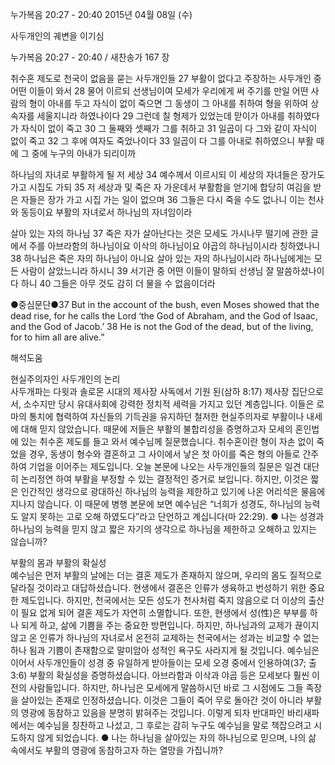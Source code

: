 누가복음 20:27 - 20:40 
2015년 04월 08일 (수)

사두개인의 궤변을 이기심 



누가복음 20:27 - 20:40 / 새찬송가 167 장


취수혼 제도로 천국이 없음을 묻는 사두개인들
27 부활이 없다고 주장하는 사두개인 중 어떤 이들이 와서 28 물어 이르되 선생님이여 모세가 우리에게 써 주기를 만일 어떤 사람의 형이 아내를 두고 자식이 없이 죽으면 그 동생이 그 아내를 취하여 형을 위하여 상속자를 세울지니라 하였나이다 29 그런데 칠 형제가 있었는데 맏이가 아내를 취하였다가 자식이 없이 죽고 30 그 둘째와 셋째가 그를 취하고 31 일곱이 다 그와 같이 자식이 없이 죽고 32 그 후에 여자도 죽었나이다 33 일곱이 다 그를 아내로 취하였으니 부활 때에 그 중에 누구의 아내가 되리이까 

하나님의 자녀로 부활하게 될 저 세상
34 예수께서 이르시되 이 세상의 자녀들은 장가도 가고 시집도 가되 35 저 세상과 및 죽은 자 가운데서 부활함을 얻기에 합당히 여김을 받은 자들은 장가 가고 시집 가는 일이 없으며 36 그들은 다시 죽을 수도 없나니 이는 천사와 동등이요 부활의 자녀로서 하나님의 자녀임이라 

살아 있는 자의 하나님
37 죽은 자가 살아난다는 것은 모세도 가시나무 떨기에 관한 글에서 주를 아브라함의 하나님이요 이삭의 하나님이요 야곱의 하나님이시라 칭하였나니 38 하나님은 죽은 자의 하나님이 아니요 살아 있는 자의 하나님이시라 하나님에게는 모든 사람이 살았느니라 하시니 39 서기관 중 어떤 이들이 말하되 선생님 잘 말씀하셨나이다 하니 40 그들은 아무 것도 감히 더 물을 수 없음이더라 

●중심문단●37 But in the account of the bush, even Moses showed that the dead rise, for he calls the Lord ‘the God of Abraham, and the God of Isaac, and the God of Jacob.’ 38 He is not the God of the dead, but of the living, for to him all are alive.”

해석도움





현실주의자인 사두개인의 논리  
사두개파는 다윗과 솔로몬 시대의 제사장 사독에서 기원 된(삼하 8:17) 제사장 집단으로서, 소수지만 당시 유대사회에 강력한 정치적 세력을 가지고 있던 계층입니다. 이들은 로마의 통치에 협력하여 자신들의 기득권을 유지하던 철저한 현실주의자로 부활이나 내세에 대해 믿지 않았습니다. 때문에 저들은 부활의 불합리성을 증명하고자 모세의 혼인법에 있는 취수혼 제도를 들고 와서 예수님께 질문했습니다. 취수혼이란 형이 자손 없이 죽었을 경우, 동생이 형수와 결혼하고 그 사이에서 낳은 첫 아이를 죽은 형의 아들로 간주하여 기업을 이어주는 제도입니다. 오늘 본문에 나오는 사두개인들의 질문은 일견 대단히 논리정연 하여 부활을 부정할 수 있는 결정적인 증거로 보입니다. 하지만, 이것은 짧은 인간적인 생각으로 광대하신 하나님의 능력을 제한하고 있기에 나온 어리석은 물음에 지나지 않습니다. 이 때문에 병행 본문에 보면 예수님은 “너희가 성경도, 하나님의 능력도 알지 못하는 고로 오해 하였도다”라고 단언하고 계십니다(마 22:29). 
● 나는 성경과 하나님의 능력을 믿지 않고 짧은 자기의 생각으로 하나님을 제한하고 오해하고 있지는 않습니까?

부활의 몸과 부활의 확실성  
예수님은 먼저 부활의 날에는 더는 결혼 제도가 존재하지 않으며, 우리의 몸도 질적으로 달라질 것이라고 대답하셨습니다. 현생에서 결혼은 인류가 생육하고 번성하기 위한 중요한 제도입니다. 하지만, 천국에서는 모든 성도가 천사처럼 죽지 않음으로 더 이상의 출산이 필요 없게 되어 결혼 제도가 자연히 소멸합니다. 또한, 현생에서 성(性)은 부부를 하나 되게 하고, 삶에 기쁨을 주는 중요한 방편입니다. 하지만, 하나님과의 교제가 끊이지 않고 온 인류가 하나님의 자녀로서 온전히 교제하는 천국에서는 성과는 비교할 수 없는 하나 됨과 기쁨이 존재함으로 말미암아 성적인 욕구도 사라지게 될 것입니다. 예수님은 이어서 사두개인들이 성경 중 유일하게 받아들이는 모세 오경 중에서 인용하여(37; 출 3:6) 부활의 확실성을 증명하셨습니다. 아브라함과 이삭과 야곱 등은 모세보다 훨씬 이전의 사람들입니다. 하지만, 하나님은 모세에게 말씀하시던 바로 그 시점에도 그들 족장을 살아있는 존재로 인정하셨습니다. 이것은 그들이 죽어 무로 돌아간 것이 아니라 부활의 영광에 동참하고 있음을 분명히 밝혀주는 것입니다. 이렇게 되자 반대파인 바리새파에서는 예수님을 칭찬하고 나섰고, 그 후로는 감히 누구도 예수님을 말로 책잡으려고 시도하지 않게 되었습니다. 
● 나는 하나님을 살아있는 자의 하나님으로 믿으며, 나의 삶 속에서도 부활의 영광에 동참하고자 하는 열망을 가집니까?